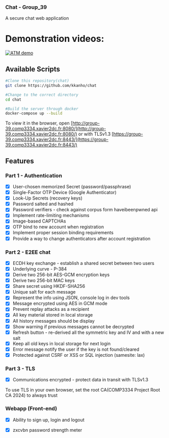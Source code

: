 ### Chat - Group_39
A secure chat web application

# Demonstration videos:
[![ATM demo](https://img.youtube.com/vi/Pk3HRQ5v5B4/0.jpg)](https://www.youtube.com/watch?v=Pk3HRQ5v5B4)


## Available Scripts
```sh
#Clone this repository(chat)
git clone https://github.com/kkanho/chat

#Change to the correct directory
cd chat

#Build the server through docker
docker-compose up --build
```
To view it in the browser,
open [http://group-39.comp3334.xavier2dc.fr:8080/](http://group-39.comp3334.xavier2dc.fr:8080/)
or with TLSv1.3 [https://group-39.comp3334.xavier2dc.fr:8443/](https://group-39.comp3334.xavier2dc.fr:8443/)

## Features

### Part 1 - Authentication
- [x] User-chosen memorized Secret (password/passphrase)
- [x] Single-Factor OTP Device (Google Authenticator)
- [x] Look-Up Secrets (recovery keys)
- [x] Password salted and hashed 
- [x] Password verifiers - check against corpus form haveibeenpwned api
- [x] Implement rate-limiting mechanisms
- [x] Image-based CAPTCHAs
- [x] OTP bind to new account when registration
- [x] Implement proper session binding requirements
- [x] Provide a way to change authenticators after account registration

### Part 2 - E2EE chat
- [x] ECDH key exchange - establish a shared secret between two users
- [x] Underlying curve - P-384
- [x] Derive two 256-bit AES-GCM encryption keys
- [x] Derive two 256-bit MAC keys
- [x] Share secret using HKDF-SHA256
- [x] Unique salt for each message
- [x] Represent the info using JSON, console log in dev tools
- [x] Message encrypted using AES in GCM mode
- [x] Prevent replay attacks as a recipient
- [x] All key material stored in local storage
- [x] All history messages should be display
- [x] Show warning if previous messages cannot be decrypted
- [x] Refresh button - re-derived all the symmetric key and IV and with a new salt
- [x] Keep all old keys in local storage for next login
- [x] Error message notify the user if the key is not found/cleared
- [x] Protected against CSRF or XSS or SQL injection (samesite: lax)

### Part 3 - TLS
- [x] Communications encrypted - protect data in transit with TLSv1.3

To use TLS in your own browser, set the root CA(COMP3334 Project Root CA 2024) to always trust
<!--- 
- ![image](https://github.com/kkanho/chat/assets/97432128/3fa19122-46fa-4463-bc2a-c8f991a7bd00)
- ![image](https://github.com/kkanho/chat/assets/97432128/b23cf8de-8785-46b3-b782-c267608d87ca)
              -->
### Webapp (Front-end)
- [x] Ability to sign up, login and logout
- [x] zxcvbn password strength meter


